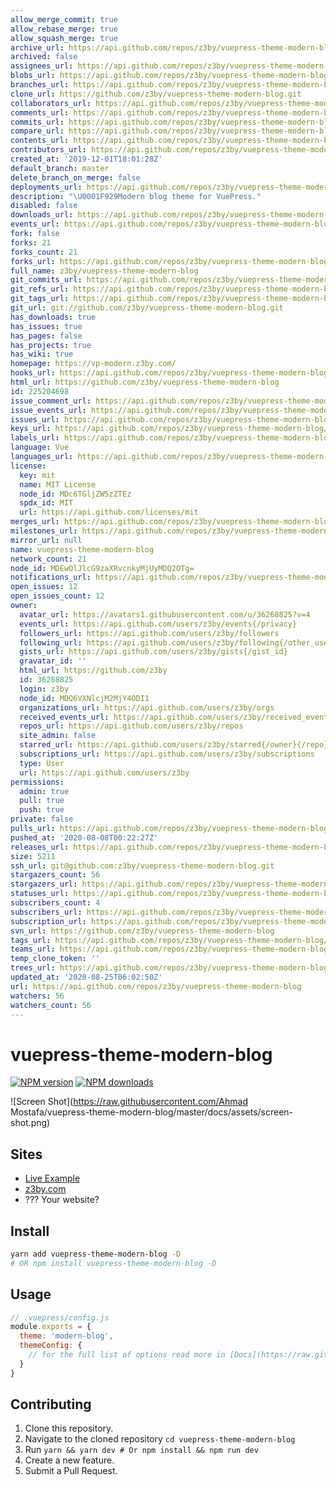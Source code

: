 ```yaml
---
allow_merge_commit: true
allow_rebase_merge: true
allow_squash_merge: true
archive_url: https://api.github.com/repos/z3by/vuepress-theme-modern-blog/{archive_format}{/ref}
archived: false
assignees_url: https://api.github.com/repos/z3by/vuepress-theme-modern-blog/assignees{/user}
blobs_url: https://api.github.com/repos/z3by/vuepress-theme-modern-blog/git/blobs{/sha}
branches_url: https://api.github.com/repos/z3by/vuepress-theme-modern-blog/branches{/branch}
clone_url: https://github.com/z3by/vuepress-theme-modern-blog.git
collaborators_url: https://api.github.com/repos/z3by/vuepress-theme-modern-blog/collaborators{/collaborator}
comments_url: https://api.github.com/repos/z3by/vuepress-theme-modern-blog/comments{/number}
commits_url: https://api.github.com/repos/z3by/vuepress-theme-modern-blog/commits{/sha}
compare_url: https://api.github.com/repos/z3by/vuepress-theme-modern-blog/compare/{base}...{head}
contents_url: https://api.github.com/repos/z3by/vuepress-theme-modern-blog/contents/{+path}
contributors_url: https://api.github.com/repos/z3by/vuepress-theme-modern-blog/contributors
created_at: '2019-12-01T18:01:28Z'
default_branch: master
delete_branch_on_merge: false
deployments_url: https://api.github.com/repos/z3by/vuepress-theme-modern-blog/deployments
description: "\U0001F929Modern blog theme for VuePress."
disabled: false
downloads_url: https://api.github.com/repos/z3by/vuepress-theme-modern-blog/downloads
events_url: https://api.github.com/repos/z3by/vuepress-theme-modern-blog/events
fork: false
forks: 21
forks_count: 21
forks_url: https://api.github.com/repos/z3by/vuepress-theme-modern-blog/forks
full_name: z3by/vuepress-theme-modern-blog
git_commits_url: https://api.github.com/repos/z3by/vuepress-theme-modern-blog/git/commits{/sha}
git_refs_url: https://api.github.com/repos/z3by/vuepress-theme-modern-blog/git/refs{/sha}
git_tags_url: https://api.github.com/repos/z3by/vuepress-theme-modern-blog/git/tags{/sha}
git_url: git://github.com/z3by/vuepress-theme-modern-blog.git
has_downloads: true
has_issues: true
has_pages: false
has_projects: true
has_wiki: true
homepage: https://vp-modern.z3by.com/
hooks_url: https://api.github.com/repos/z3by/vuepress-theme-modern-blog/hooks
html_url: https://github.com/z3by/vuepress-theme-modern-blog
id: 225204698
issue_comment_url: https://api.github.com/repos/z3by/vuepress-theme-modern-blog/issues/comments{/number}
issue_events_url: https://api.github.com/repos/z3by/vuepress-theme-modern-blog/issues/events{/number}
issues_url: https://api.github.com/repos/z3by/vuepress-theme-modern-blog/issues{/number}
keys_url: https://api.github.com/repos/z3by/vuepress-theme-modern-blog/keys{/key_id}
labels_url: https://api.github.com/repos/z3by/vuepress-theme-modern-blog/labels{/name}
language: Vue
languages_url: https://api.github.com/repos/z3by/vuepress-theme-modern-blog/languages
license:
  key: mit
  name: MIT License
  node_id: MDc6TGljZW5zZTEz
  spdx_id: MIT
  url: https://api.github.com/licenses/mit
merges_url: https://api.github.com/repos/z3by/vuepress-theme-modern-blog/merges
milestones_url: https://api.github.com/repos/z3by/vuepress-theme-modern-blog/milestones{/number}
mirror_url: null
name: vuepress-theme-modern-blog
network_count: 21
node_id: MDEwOlJlcG9zaXRvcnkyMjUyMDQ2OTg=
notifications_url: https://api.github.com/repos/z3by/vuepress-theme-modern-blog/notifications{?since,all,participating}
open_issues: 12
open_issues_count: 12
owner:
  avatar_url: https://avatars1.githubusercontent.com/u/36268825?v=4
  events_url: https://api.github.com/users/z3by/events{/privacy}
  followers_url: https://api.github.com/users/z3by/followers
  following_url: https://api.github.com/users/z3by/following{/other_user}
  gists_url: https://api.github.com/users/z3by/gists{/gist_id}
  gravatar_id: ''
  html_url: https://github.com/z3by
  id: 36268825
  login: z3by
  node_id: MDQ6VXNlcjM2MjY4ODI1
  organizations_url: https://api.github.com/users/z3by/orgs
  received_events_url: https://api.github.com/users/z3by/received_events
  repos_url: https://api.github.com/users/z3by/repos
  site_admin: false
  starred_url: https://api.github.com/users/z3by/starred{/owner}{/repo}
  subscriptions_url: https://api.github.com/users/z3by/subscriptions
  type: User
  url: https://api.github.com/users/z3by
permissions:
  admin: true
  pull: true
  push: true
private: false
pulls_url: https://api.github.com/repos/z3by/vuepress-theme-modern-blog/pulls{/number}
pushed_at: '2020-08-08T00:22:27Z'
releases_url: https://api.github.com/repos/z3by/vuepress-theme-modern-blog/releases{/id}
size: 5211
ssh_url: git@github.com:z3by/vuepress-theme-modern-blog.git
stargazers_count: 56
stargazers_url: https://api.github.com/repos/z3by/vuepress-theme-modern-blog/stargazers
statuses_url: https://api.github.com/repos/z3by/vuepress-theme-modern-blog/statuses/{sha}
subscribers_count: 4
subscribers_url: https://api.github.com/repos/z3by/vuepress-theme-modern-blog/subscribers
subscription_url: https://api.github.com/repos/z3by/vuepress-theme-modern-blog/subscription
svn_url: https://github.com/z3by/vuepress-theme-modern-blog
tags_url: https://api.github.com/repos/z3by/vuepress-theme-modern-blog/tags
teams_url: https://api.github.com/repos/z3by/vuepress-theme-modern-blog/teams
temp_clone_token: ''
trees_url: https://api.github.com/repos/z3by/vuepress-theme-modern-blog/git/trees{/sha}
updated_at: '2020-08-25T06:02:50Z'
url: https://api.github.com/repos/z3by/vuepress-theme-modern-blog
watchers: 56
watchers_count: 56
---
```


# vuepress-theme-modern-blog

[![NPM version](https://badgen.net/npm/v/vuepress-theme-modern-blog)](https://npmjs.com/package/vuepress-theme-modern-blog) [![NPM downloads](https://badgen.net/npm/dt/vuepress-theme-modern-blog)](https://npmjs.com/package/vuepress-theme-modern-blog)

![Screen Shot](https://raw.githubusercontent.com/Ahmad Mostafa/vuepress-theme-modern-blog/master/docs/assets/screen-shot.png)

## Sites

- [Live Example](https://vp-modern.z3by.com/)
- [z3by.com](https://ahmadmostafa.com)
- ??? Your website?

## Install

```bash
yarn add vuepress-theme-modern-blog -D
# OR npm install vuepress-theme-modern-blog -D
```

## Usage

```js
// .vuepress/config.js
module.exports = {
  theme: 'modern-blog',
  themeConfig: {
    // for the full list of options read more in [Docs](https://raw.githubusercontent.com/Ahmad Mostafa/vuepress-theme-modern-blog/master/docs/theme-config.md)
  }
}
```

## Contributing

1. Clone this repository.
2. Navigate to the cloned repository `cd vuepress-theme-modern-blog`
3. Run `yarn && yarn dev # Or npm install && npm run dev `
4. Create a new feature.
5. Submit a Pull Request.
